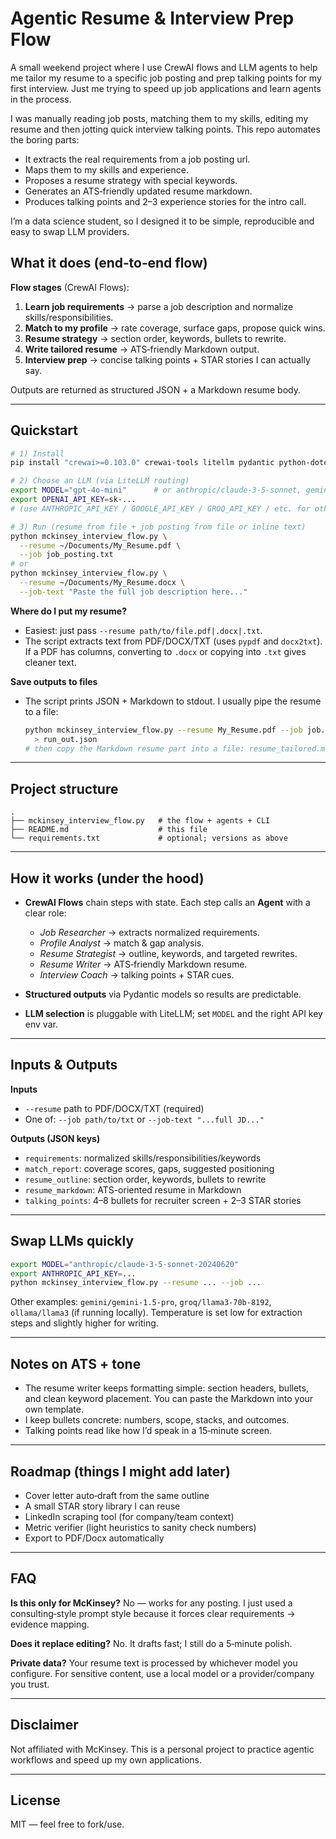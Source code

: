 # Agentic Resume & Interview Prep Flow

A small weekend project where I use CrewAI flows and LLM agents to help me tailor my resume to a specific job posting and prep talking points for my first interview. Just me trying to speed up job applications and learn agents in the process.

I was manually reading job posts, matching them to my skills, editing my resume and then jotting quick interview talking points. This repo automates the boring parts:

- It extracts the real requirements from a job posting url.
- Maps them to my skills and experience.
- Proposes a resume strategy with special keywords.
- Generates an ATS‑friendly updated resume markdown.
- Produces talking points and 2–3 experience stories for the intro call.

I’m a data science student, so I designed it to be simple, reproducible and easy to swap LLM providers.

## What it does (end‑to‑end flow)

**Flow stages** (CrewAI Flows):

1. **Learn job requirements** → parse a job description and normalize skills/responsibilities.
2. **Match to my profile** → rate coverage, surface gaps, propose quick wins.
3. **Resume strategy** → section order, keywords, bullets to rewrite.
4. **Write tailored resume** → ATS‑friendly Markdown output.
5. **Interview prep** → concise talking points + STAR stories I can actually say.

Outputs are returned as structured JSON + a Markdown resume body.

---

## Quickstart

```bash
# 1) Install
pip install "crewai>=0.103.0" crewai-tools litellm pydantic python-dotenv pypdf docx2txt

# 2) Choose an LLM (via LiteLLM routing)
export MODEL="gpt-4o-mini"      # or anthropic/claude-3-5-sonnet, gemini/gemini-1.5-pro, groq/llama3-70b-8192, etc.
export OPENAI_API_KEY=sk-...
# (use ANTHROPIC_API_KEY / GOOGLE_API_KEY / GROQ_API_KEY / etc. for other providers)

# 3) Run (resume from file + job posting from file or inline text)
python mckinsey_interview_flow.py \
  --resume ~/Documents/My_Resume.pdf \
  --job job_posting.txt
# or
python mckinsey_interview_flow.py \
  --resume ~/Documents/My_Resume.docx \
  --job-text "Paste the full job description here..."
```

**Where do I put my resume?**

* Easiest: just pass `--resume path/to/file.pdf|.docx|.txt`.
* The script extracts text from PDF/DOCX/TXT (uses `pypdf` and `docx2txt`). If a PDF has columns, converting to `.docx` or copying into `.txt` gives cleaner text.

**Save outputs to files**

* The script prints JSON + Markdown to stdout. I usually pipe the resume to a file:

  ```bash
  python mckinsey_interview_flow.py --resume My_Resume.pdf --job job.txt \
    > run_out.json
  # then copy the Markdown resume part into a file: resume_tailored.md
  ```

---

## Project structure

```
.
├── mckinsey_interview_flow.py   # the flow + agents + CLI
├── README.md                    # this file
└── requirements.txt             # optional; versions as above
```

---

## How it works (under the hood)

* **CrewAI Flows** chain steps with state. Each step calls an **Agent** with a clear role:

  * *Job Researcher* → extracts normalized requirements.
  * *Profile Analyst* → match & gap analysis.
  * *Resume Strategist* → outline, keywords, and targeted rewrites.
  * *Resume Writer* → ATS‑friendly Markdown resume.
  * *Interview Coach* → talking points + STAR cues.
* **Structured outputs** via Pydantic models so results are predictable.
* **LLM selection** is pluggable with LiteLLM; set `MODEL` and the right API key env var.

---

## Inputs & Outputs

**Inputs**

* `--resume` path to PDF/DOCX/TXT (required)
* One of: `--job path/to/txt` or `--job-text "...full JD..."`

**Outputs (JSON keys)**

* `requirements`: normalized skills/responsibilities/keywords
* `match_report`: coverage scores, gaps, suggested positioning
* `resume_outline`: section order, keywords, bullets to rewrite
* `resume_markdown`: ATS-oriented resume in Markdown
* `talking_points`: 4–8 bullets for recruiter screen + 2–3 STAR stories

---

## Swap LLMs quickly

```bash
export MODEL="anthropic/claude-3-5-sonnet-20240620"
export ANTHROPIC_API_KEY=...
python mckinsey_interview_flow.py --resume ... --job ...
```

Other examples: `gemini/gemini-1.5-pro`, `groq/llama3-70b-8192`, `ollama/llama3` (if running locally). Temperature is set low for extraction steps and slightly higher for writing.

---

## Notes on ATS + tone

* The resume writer keeps formatting simple: section headers, bullets, and clean keyword placement. You can paste the Markdown into your own template.
* I keep bullets concrete: numbers, scope, stacks, and outcomes.
* Talking points read like how I’d speak in a 15‑minute screen.

---

## Roadmap (things I might add later)

* Cover letter auto‑draft from the same outline
* A small STAR story library I can reuse
* LinkedIn scraping tool (for company/team context)
* Metric verifier (light heuristics to sanity check numbers)
* Export to PDF/Docx automatically

---

## FAQ

**Is this only for McKinsey?**  No — works for any posting. I just used a consulting‑style prompt style because it forces clear requirements → evidence mapping.

**Does it replace editing?**  No. It drafts fast; I still do a 5‑minute polish.

**Private data?**  Your resume text is processed by whichever model you configure. For sensitive content, use a local model or a provider/company you trust.

---

## Disclaimer

Not affiliated with McKinsey. This is a personal project to practice agentic workflows and speed up my own applications.

---

## License

MIT — feel free to fork/use.
